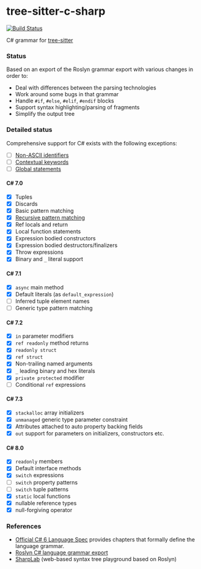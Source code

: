 tree-sitter-c-sharp
===========================

[![Build Status](https://travis-ci.org/tree-sitter/tree-sitter-c-sharp.svg?branch=master)](https://travis-ci.org/tree-sitter/tree-sitter-c-sharp)

C# grammar for [tree-sitter](https://github.com/tree-sitter/tree-sitter)

### Status

Based on an export of the Roslyn grammar export with various changes in order to:

- Deal with differences between the parsing technologies
- Work around some bugs in that grammar
- Handle `#if`, `#else`, `#elif`, `#endif` blocks
- Support syntax highlighting/parsing of fragments
- Simplify the output tree

### Detailed status

Comprehensive support for C# exists with the following exceptions:

- [ ] [Non-ASCII identifiers](https://github.com/tree-sitter/tree-sitter-c-sharp/issues/37)
- [ ] [Contextual keywords](https://github.com/tree-sitter/tree-sitter-c-sharp/issues/47)
- [ ] [Global statements](https://github.com/tree-sitter/tree-sitter-c-sharp/issues/12)

#### C# 7.0

- [x] Tuples
- [x] Discards
- [x] Basic pattern matching
- [x] [Recursive pattern matching](https://github.com/tree-sitter/tree-sitter-c-sharp/issues/19)
- [x] Ref locals and return
- [x] Local function statements
- [x] Expression bodied constructors
- [x] Expression bodied destructors/finalizers
- [x] Throw expressions
- [x] Binary and `_` literal support

#### C# 7.1

- [x] `async` main method
- [x] Default literals (as `default_expression`)
- [ ] Inferred tuple element names
- [ ] Generic type pattern matching

#### C# 7.2

- [x] `in` parameter modifiers
- [x] `ref readonly` method returns
- [x] `readonly struct`
- [x] `ref struct`
- [x] Non-trailing named arguments
- [x] `_` leading binary and hex literals
- [x] `private protected` modifier
- [ ] Conditional `ref` expressions

#### C# 7.3

- [x] `stackalloc` array initializers
- [x] `unmanaged` generic type parameter constraint
- [x] Attributes attached to auto property backing fields
- [x] `out` support for parameters on initializers, constructors etc.

#### C# 8.0

- [x] `readonly` members
- [x] Default interface methods
- [x] `switch` expressions
- [ ] `switch` property patterns
- [ ] `switch` tuple patterns
- [x] `static` local functions
- [x] nullable reference types
- [x] null-forgiving operator

### References

* [Official C# 6 Language Spec](https://github.com/dotnet/csharplang/blob/master/spec/) provides chapters that formally define the language grammar.
* [Roslyn C# language grammar export](https://github.com/dotnet/roslyn/blob/master/src/Compilers/CSharp/Portable/Generated/CSharp.Generated.g4)
* [SharpLab](https://sharplab.io) (web-based syntax tree playground based on Roslyn)
